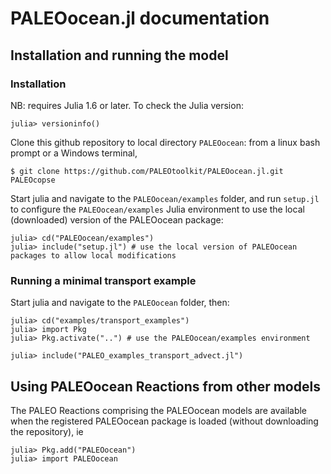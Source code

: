 # PALEOocean.jl documentation

## Installation and running the model

### Installation

NB: requires Julia 1.6 or later.  To check the Julia version:

    julia> versioninfo()

Clone this github repository to local directory `PALEOocean`: from a linux bash prompt or a Windows terminal,

    $ git clone https://github.com/PALEOtoolkit/PALEOocean.jl.git PALEOcopse

Start julia and navigate to the `PALEOocean/examples` folder, and run `setup.jl` to configure the `PALEOocean/examples`
Julia environment to use the local (downloaded) version of the PALEOocean package:

    julia> cd("PALEOocean/examples")
    julia> include("setup.jl") # use the local version of PALEOocean packages to allow local modifications
   
### Running a minimal transport example
Start julia and navigate to the `PALEOocean` folder, then:

    julia> cd("examples/transport_examples")
    julia> import Pkg
    julia> Pkg.activate("..") # use the PALEOocean/examples environment

    julia> include("PALEO_examples_transport_advect.jl")


## Using PALEOocean Reactions from other models

The PALEO Reactions comprising the PALEOocean models are available when the registered PALEOocean package is loaded (without downloading the repository), ie

    julia> Pkg.add("PALEOocean")
    julia> import PALEOocean


